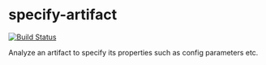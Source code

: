 # specify-artifact

[![Build Status](https://travis-ci.org/jojow/specify-artifact.svg?branch=master)](https://travis-ci.org/jojow/specify-artifact)

Analyze an artifact to specify its properties such as config parameters etc.
